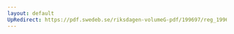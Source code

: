 ```yaml
---
layout: default
UpRedirect: https://pdf.swedeb.se/riksdagen-volumeG-pdf/199697/reg_199697/reg_199697_0485.pdf
---
```

